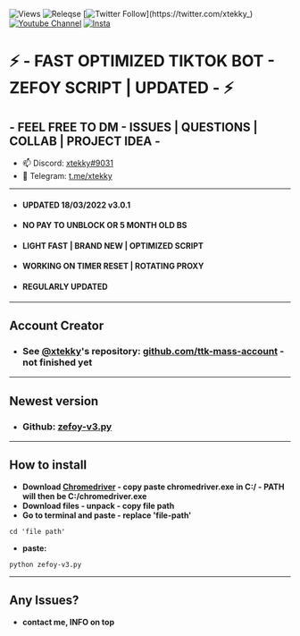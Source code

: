 ![Views](https://img.shields.io/github/commit-activity/y/xtekky/zefoy)
![Releqse](https://img.shields.io/github/v/release/xtekky/zefoy?include_prereleases)
[![Twitter Follow](https://img.shields.io/twitter/follow/_R1bang_.svg?style=social&label=xtekky_)](https://twitter.com/xtekky_) 
[![Youtube Channel](https://img.shields.io/youtube/channel/subscribers/UCVCxigi4I9fTuIxTlM9amtA?style=social)](https://www.youtube.com/channel/UC6JZx44gSD6-X_8xZoTMXUg)
[![Insta](https://img.shields.io/twitter/follow/lol_Cris?label=Instagram&logo=instagram&logoColor=red&style=social)](https://instagram.com/xtekky)
# ⚡ - FAST OPTIMIZED TIKTOK BOT - ZEFOY SCRIPT | UPDATED - ⚡

## - FEEL FREE TO DM - ISSUES | QUESTIONS | COLLAB | PROJECT IDEA -
- 📫 Discord: [xtekky#9031](https://discord.gg/)
- 📲 Telegram: [t.me/xtekky](https://t.me/xtekky)
----
- #### UPDATED 18/03/2022 v3.0.1
- #### NO PAY TO UNBLOCK OR 5 MONTH OLD BS
- #### LIGHT FAST | BRAND NEW | OPTIMIZED SCRIPT
- #### WORKING ON TIMER RESET | ROTATING PROXY
- #### REGULARLY UPDATED
----
## Account Creator
- ### See [@xtekky](https://github.com/xtekky)'s repository: [github.com/ttk-mass-account](https://github.com/xtekky/tiktok-bot-creator) - not finished yet
----
## Newest version
- ### Github: [zefoy-v3.py](https://github.com/xtekky/zefoy/blob/main/bots/zefoy-v3.py)
----
## How to install
- **Download [Chromedriver](https://chromedriver.chromium.org/downloads) - copy paste chromedriver.exe in C:/ - PATH will then be C:/chromedriver.exe**
-  **Download files - unpack - copy file path**
-  **Go to terminal and paste - replace 'file-path'**
```
cd 'file path'
```
- **paste:**
```
python zefoy-v3.py
```
_______
## Any Issues?
- **contact me, INFO on top**

